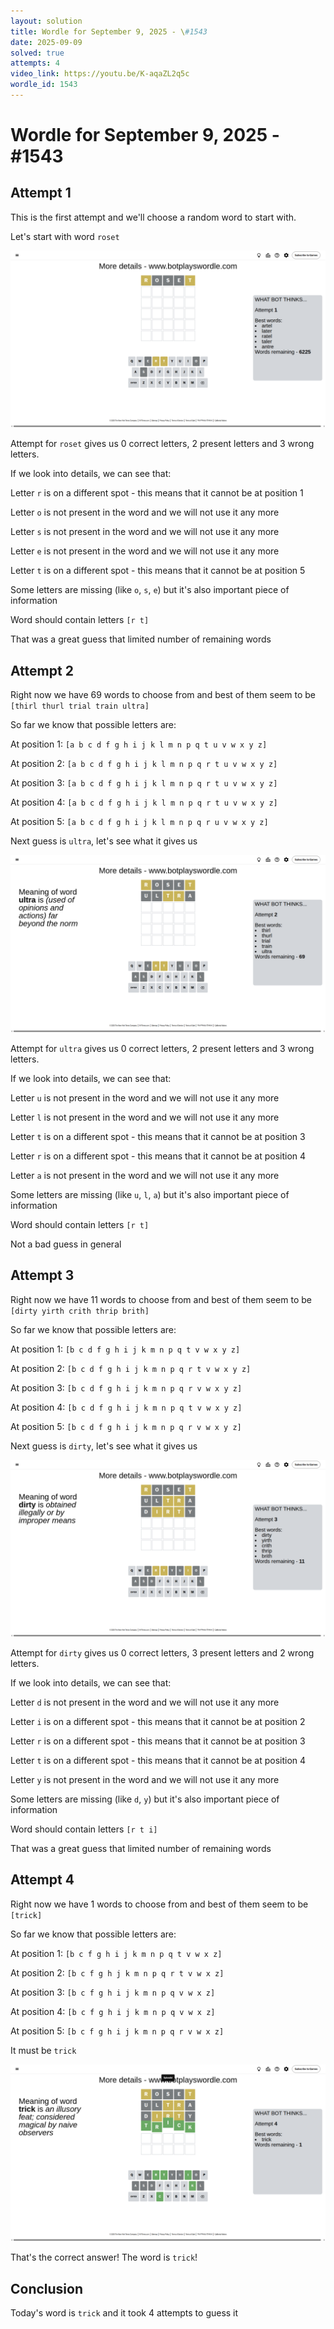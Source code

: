 ```yaml
---
layout: solution
title: Wordle for September 9, 2025 - \#1543
date: 2025-09-09
solved: true
attempts: 4
video_link: https://youtu.be/K-aqaZL2q5c
wordle_id: 1543
---
```


# Wordle for September 9, 2025 - \#1543

## Attempt 1

This is the first attempt and we'll choose a random word to start with.

Let's start with word `roset`

![Attempt 1](2025-09-09/attempt-1.png)

Attempt for `roset` gives us 0 correct letters, 2 present letters and 3 wrong letters.

If we look into details, we can see that:

Letter `r` is on a different spot - this means that it cannot be at position 1

Letter `o` is not present in the word and we will not use it any more

Letter `s` is not present in the word and we will not use it any more

Letter `e` is not present in the word and we will not use it any more

Letter `t` is on a different spot - this means that it cannot be at position 5

Some letters are missing (like `o`, `s`, `e`) but it's also important piece of information

Word should contain letters `[r t]`

That was a great guess that limited number of remaining words



## Attempt 2

Right now we have 69 words to choose from and best of them seem to be `[thirl thurl trial train ultra]`

So far we know that possible letters are:

At position 1: `[a b c d f g h i j k l m n p q t u v w x y z]`

At position 2: `[a b c d f g h i j k l m n p q r t u v w x y z]`

At position 3: `[a b c d f g h i j k l m n p q r t u v w x y z]`

At position 4: `[a b c d f g h i j k l m n p q r t u v w x y z]`

At position 5: `[a b c d f g h i j k l m n p q r u v w x y z]`

Next guess is `ultra`, let's see what it gives us

![Attempt 2](2025-09-09/attempt-2.png)

Attempt for `ultra` gives us 0 correct letters, 2 present letters and 3 wrong letters.

If we look into details, we can see that:

Letter `u` is not present in the word and we will not use it any more

Letter `l` is not present in the word and we will not use it any more

Letter `t` is on a different spot - this means that it cannot be at position 3

Letter `r` is on a different spot - this means that it cannot be at position 4

Letter `a` is not present in the word and we will not use it any more

Some letters are missing (like `u`, `l`, `a`) but it's also important piece of information

Word should contain letters `[r t]`

Not a bad guess in general



## Attempt 3

Right now we have 11 words to choose from and best of them seem to be `[dirty yirth crith thrip brith]`

So far we know that possible letters are:

At position 1: `[b c d f g h i j k m n p q t v w x y z]`

At position 2: `[b c d f g h i j k m n p q r t v w x y z]`

At position 3: `[b c d f g h i j k m n p q r v w x y z]`

At position 4: `[b c d f g h i j k m n p q t v w x y z]`

At position 5: `[b c d f g h i j k m n p q r v w x y z]`

Next guess is `dirty`, let's see what it gives us

![Attempt 3](2025-09-09/attempt-3.png)

Attempt for `dirty` gives us 0 correct letters, 3 present letters and 2 wrong letters.

If we look into details, we can see that:

Letter `d` is not present in the word and we will not use it any more

Letter `i` is on a different spot - this means that it cannot be at position 2

Letter `r` is on a different spot - this means that it cannot be at position 3

Letter `t` is on a different spot - this means that it cannot be at position 4

Letter `y` is not present in the word and we will not use it any more

Some letters are missing (like `d`, `y`) but it's also important piece of information

Word should contain letters `[r t i]`

That was a great guess that limited number of remaining words



## Attempt 4

Right now we have 1 words to choose from and best of them seem to be `[trick]`

So far we know that possible letters are:

At position 1: `[b c f g h i j k m n p q t v w x z]`

At position 2: `[b c f g h j k m n p q r t v w x z]`

At position 3: `[b c f g h i j k m n p q v w x z]`

At position 4: `[b c f g h i j k m n p q v w x z]`

At position 5: `[b c f g h i j k m n p q r v w x z]`

It must be `trick`

![Attempt 4](2025-09-09/attempt-4.png)

That's the correct answer! The word is `trick`!

## Conclusion

Today's word is `trick` and it took 4 attempts to guess it

